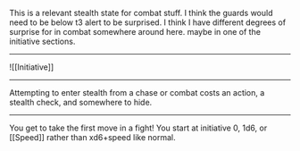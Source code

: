 This is a relevant stealth state for combat stuff. I think the guards would need to be below t3 alert to be surprised. I think I have different degrees of surprise for in combat somewhere around here. maybe in one of the initiative sections.

---

![[Initiative]]

---

Attempting to enter stealth from a chase or combat costs an action, a stealth check, and somewhere to hide.


---

You get to take the first move in a fight! You start at initiative 0, 1d6, or [[Speed]] rather than xd6+speed like normal.